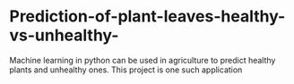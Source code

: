 # Prediction-of-plant-leaves-healthy-vs-unhealthy-
Machine learning in python can be used in agriculture to predict healthy plants and unhealthy ones. This project is one such application
